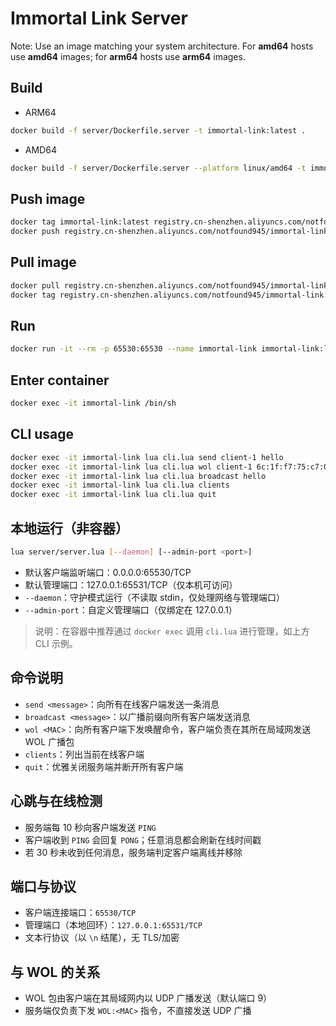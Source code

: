# Immortal Link Server

Note:
Use an image matching your system architecture. For **amd64** hosts use **amd64** images; for **arm64** hosts use **arm64** images.


## Build

+ ARM64

```bash
docker build -f server/Dockerfile.server -t immortal-link:latest .
```

+ AMD64

```bash 
docker build -f server/Dockerfile.server --platform linux/amd64 -t immortal-link:latest .
```

## Push image

```bash
docker tag immortal-link:latest registry.cn-shenzhen.aliyuncs.com/notfound945/immortal-link:latest
docker push registry.cn-shenzhen.aliyuncs.com/notfound945/immortal-link:latest
```

## Pull image

```bash
docker pull registry.cn-shenzhen.aliyuncs.com/notfound945/immortal-link:latest
docker tag registry.cn-shenzhen.aliyuncs.com/notfound945/immortal-link:latest immortal-link:latest
```

## Run

```bash
docker run -it --rm -p 65530:65530 --name immortal-link immortal-link:latest
```

## Enter container

```bash
docker exec -it immortal-link /bin/sh
```

## CLI usage

```bash
docker exec -it immortal-link lua cli.lua send client-1 hello
docker exec -it immortal-link lua cli.lua wol client-1 6c:1f:f7:75:c7:0e
docker exec -it immortal-link lua cli.lua broadcast hello
docker exec -it immortal-link lua cli.lua clients
docker exec -it immortal-link lua cli.lua quit
```

## 本地运行（非容器）

```bash
lua server/server.lua [--daemon] [--admin-port <port>]
```

- 默认客户端监听端口：0.0.0.0:65530/TCP
- 默认管理端口：127.0.0.1:65531/TCP（仅本机可访问）
- `--daemon`：守护模式运行（不读取 stdin，仅处理网络与管理端口）
- `--admin-port`：自定义管理端口（仅绑定在 127.0.0.1）

> 说明：在容器中推荐通过 `docker exec` 调用 `cli.lua` 进行管理，如上方 CLI 示例。

## 命令说明

- `send <message>`：向所有在线客户端发送一条消息
- `broadcast <message>`：以广播前缀向所有客户端发送消息
- `wol <MAC>`：向所有客户端下发唤醒命令，客户端负责在其所在局域网发送 WOL 广播包
- `clients`：列出当前在线客户端
- `quit`：优雅关闭服务端并断开所有客户端

## 心跳与在线检测

- 服务端每 10 秒向客户端发送 `PING`
- 客户端收到 `PING` 会回复 `PONG`；任意消息都会刷新在线时间戳
- 若 30 秒未收到任何消息，服务端判定客户端离线并移除

## 端口与协议

- 客户端连接端口：`65530/TCP`
- 管理端口（本地回环）：`127.0.0.1:65531/TCP`
- 文本行协议（以 `\n` 结尾），无 TLS/加密

## 与 WOL 的关系

- WOL 包由客户端在其局域网内以 UDP 广播发送（默认端口 9）
- 服务端仅负责下发 `WOL:<MAC>` 指令，不直接发送 UDP 广播